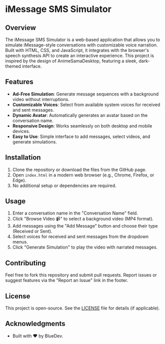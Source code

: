 # iMessage SMS Simulator

## Overview
The iMessage SMS Simulator is a web-based application that allows you to simulate iMessage-style conversations with customizable voice narration. Built with HTML, CSS, and JavaScript, it integrates with the browser's speech synthesis API to create an interactive experience. This project is inspired by the design of AnimeSamaDesktop, featuring a sleek, dark-themed interface.

## Features
- **Ad-Free Simulation**: Generate message sequences with a background video without interruptions.
- **Customizable Voices**: Select from available system voices for received and sent messages.
- **Dynamic Avatar**: Automatically generates an avatar based on the conversation name.
- **Responsive Design**: Works seamlessly on both desktop and mobile devices.
- **Easy to Use**: Simple interface to add messages, select videos, and generate simulations.

## Installation
1. Clone the repository or download the files from the GitHub page.
2. Open `index.html` in a modern web browser (e.g., Chrome, Firefox, or Edge).
3. No additional setup or dependencies are required.

## Usage
1. Enter a conversation name in the "Conversation Name" field.
2. Click "Browse Video 📹" to select a background video (MP4 format).
3. Add messages using the "Add Message" button and choose their type (Received or Sent).
4. Select voices for received and sent messages from the dropdown menus.
5. Click "Generate Simulation" to play the video with narrated messages.

## Contributing
Feel free to fork this repository and submit pull requests. Report issues or suggest features via the "Report an Issue" link in the footer.

## License
This project is open-source. See the [LICENSE](LICENSE) file for details (if applicable).

## Acknowledgments
- Built with ❤️ by BlueDev.
